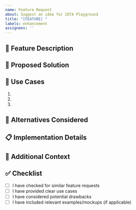 ```yaml
---
name: Feature Request
about: Suggest an idea for IOTA Playground
title: "[FEATURE] "
labels: enhancement
assignees: ''
---
```


## 🚀 Feature Description
<!-- A clear and concise description of the feature you'd like to see -->

## 🔧 Proposed Solution
<!-- Describe how you think this feature should work -->

## 🎯 Use Cases
<!-- Describe the use cases this feature would address -->
1. 
2. 
3. 

## 🤔 Alternatives Considered
<!-- Have you considered any alternative solutions or features? -->

## 📋 Implementation Details
<!-- Optional: If you have specific ideas about implementation -->

## 📝 Additional Context
<!-- Add any other context or screenshots about the feature request here -->

## ✅ Checklist
- [ ] I have checked for similar feature requests
- [ ] I have provided clear use cases
- [ ] I have considered potential drawbacks
- [ ] I have included relevant examples/mockups (if applicable) 